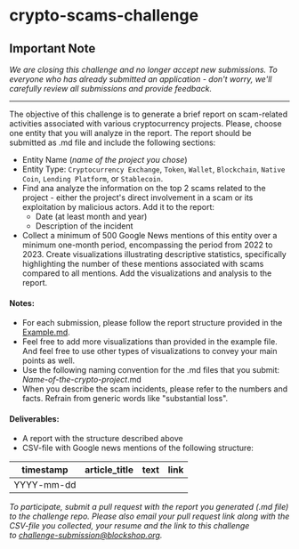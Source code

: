 # crypto-scams-challenge

## Important Note

*We are closing this challenge and no longer accept new submissions. To everyone who has already submitted an application - don't worry, we'll carefully review all submissions and provide feedback.*

_________________________

The objective of this challenge is to generate a brief report on scam-related activities associated with various cryptocurrency projects. Please, choose one entity that you will analyze in the report. The report should be submitted as .md file and include the following sections:

- Entity Name (*name of the project you chose*)
- Entity Type: `Cryptocurrency Exchange`, `Token`, `Wallet`, `Blockchain`, `Native Coin`, `Lending Platform`, or `Stablecoin`.
- Find ana analyze the information on the top 2 scams related to the project - either the project's direct involvement in a scam or its exploitation by malicious actors. Add it to the report:
  - Date (at least month and year)
  - Description of the incident
- Collect a minimum of 500 Google News mentions of this entity over a minimum one-month period, encompassing the period from 2022 to 2023. Create visualizations illustrating descriptive statistics, specifically highlighting the number of these mentions associated with scams compared to all mentions. Add the visualizations and analysis to the report.

#### Notes:

- For each submission, please follow the report structure provided in the [Example.md](https://github.com/1712n/crypto-scams-challenge/blob/main/Example.md).
- Feel free to add more visualizations than provided in the example file. And feel free to use other types of visualizations to convey your main points as well.
- Use the following naming convention for the .md files that you submit: *Name-of-the-crypto-project*.md
- When you describe the scam incidents, please refer to the numbers and facts. Refrain from generic words like "substantial loss".

#### Deliverables: 

- A report with the structure described above
- CSV-file with Google news mentions of the following structure:
  
| timestamp | article_title | text | link | 
|------------|--------------|-------|------|
| YYYY-mm-dd | | | | 



*To participate, submit a pull request with the report you generated (.md file) to the challenge repo. Please also email your pull request link along with the CSV-file you collected, your resume and the link to this challenge to challenge-submission@blockshop.org.*
